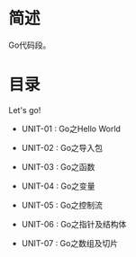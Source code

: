 # 简述

Go代码段。

# 目录

Let's go!

+ UNIT-01 : Go之Hello World

+ UNIT-02 : Go之导入包

+ UNIT-03 : Go之函数

+ UNIT-04 : Go之变量

+ UNIT-05 : Go之控制流

+ UNIT-06 : Go之指针及结构体

+ UNIT-07 : Go之数组及切片

